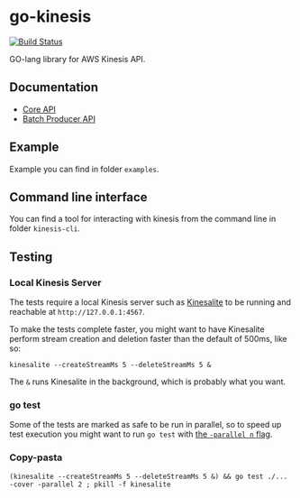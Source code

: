 # go-kinesis
[![Build Status](https://travis-ci.org/sendgridlabs/go-kinesis.png?branch=master)](https://travis-ci.org/sendgridlabs/go-kinesis)

GO-lang library for AWS Kinesis API.

## Documentation

* [Core API](http://godoc.org/github.com/sendgridlabs/go-kinesis)
* [Batch Producer API](http://godoc.org/github.com/sendgridlabs/go-kinesis/batchproducer)

## Example

Example you can find in folder `examples`.

## Command line interface

You can find a tool for interacting with kinesis from the command line in folder `kinesis-cli`.

## Testing

### Local Kinesis Server

The tests require a local Kinesis server such as [Kinesalite](https://github.com/mhart/kinesalite)
to be running and reachable at `http://127.0.0.1:4567`.

To make the tests complete faster, you might want to have Kinesalite perform stream creation and
deletion faster than the default of 500ms, like so:

    kinesalite --createStreamMs 5 --deleteStreamMs 5 &

The `&` runs Kinesalite in the background, which is probably what you want.

### go test

Some of the tests are marked as safe to be run in parallel, so to speed up test execution you might
want to run `go test` with [the `-parallel n` flag](https://golang.org/cmd/go/#hdr-Description_of_testing_flags).

### Copy-pasta

```
(kinesalite --createStreamMs 5 --deleteStreamMs 5 &) && go test ./... -cover -parallel 2 ; pkill -f kinesalite
```
